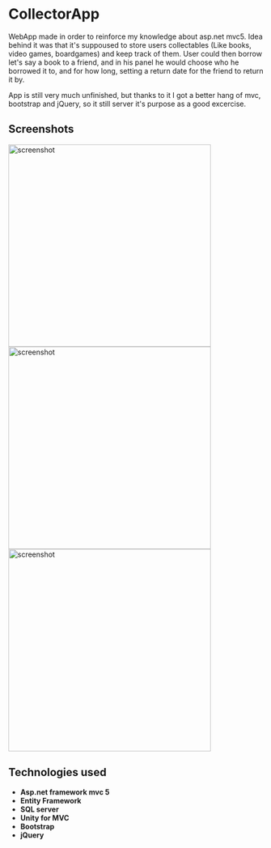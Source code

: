 # CollectorApp
WebApp made in order to reinforce my knowledge about asp.net mvc5. Idea behind it was that it's suppoused to store users collectables
(Like books, video games, boardgames) and keep track of them. User could then borrow let's say a book to a friend, and in his panel he 
would choose who he borrowed it to, and for how long, setting a return date for the friend to return it by.

App is still very much unfinished, but thanks to it I got a better hang of mvc, bootstrap and jQuery, so it still server it's purpose as 
a good excercise.

## Screenshots
<img src="https://imgur.com/a/SQ7ees0" alt="screenshot" width="400"> <img src="https://imgur.com/a/K5GsHYz" alt="screenshot" width="400"> <img src="https://imgur.com/a/y36hReN" alt="screenshot" width="400">

## Technologies used

* **Asp.net framework mvc 5**
* **Entity Framework**
* **SQL server**
* **Unity for MVC**
* **Bootstrap**
* **jQuery**
